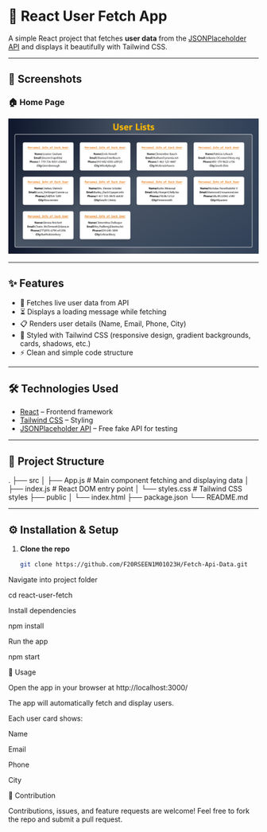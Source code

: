 # 🚀 React User Fetch App

A simple React project that fetches **user data** from the [JSONPlaceholder API](https://jsonplaceholder.typicode.com/users) and displays it beautifully with Tailwind CSS.

---

## 📸 Screenshots

### 🏠 Home Page

![App Screenshot](./src/assets/home.png)

---

## ✨ Features

- 🔄 Fetches live user data from API
- ⏳ Displays a loading message while fetching
- 📋 Renders user details (Name, Email, Phone, City)
- 🎨 Styled with Tailwind CSS (responsive design, gradient backgrounds, cards, shadows, etc.)
- ⚡ Clean and simple code structure

---

## 🛠️ Technologies Used

- [React](https://reactjs.org/) – Frontend framework
- [Tailwind CSS](https://tailwindcss.com/) – Styling
- [JSONPlaceholder API](https://jsonplaceholder.typicode.com/) – Free fake API for testing

---

## 📂 Project Structure

.
├── src
│ ├── App.js # Main component fetching and displaying data
│ ├── index.js # React DOM entry point
│ └── styles.css # Tailwind CSS styles
├── public
│ └── index.html
├── package.json
└── README.md

---

## ⚙️ Installation & Setup

1. **Clone the repo**
   ```bash
   git clone https://github.com/F20RSEEN1M01023H/Fetch-Api-Data.git
   ```

Navigate into project folder

cd react-user-fetch

Install dependencies

npm install

Run the app

npm start

🚀 Usage

Open the app in your browser at http://localhost:3000/

The app will automatically fetch and display users.

Each user card shows:

Name

Email

Phone

City

🤝 Contribution

Contributions, issues, and feature requests are welcome!
Feel free to fork the repo and submit a pull request.
